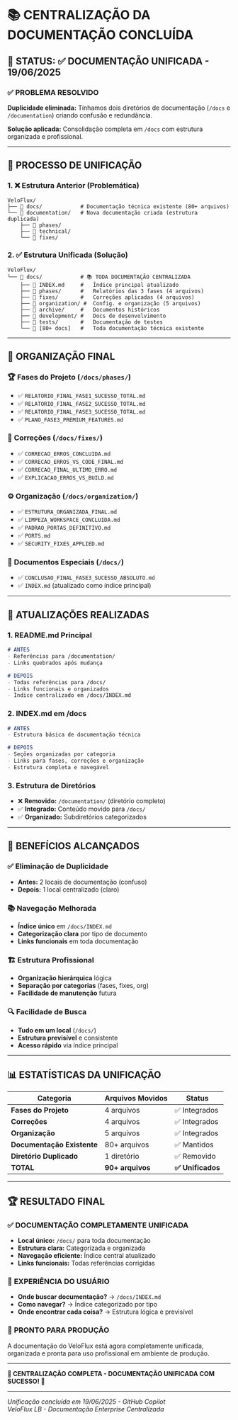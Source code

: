 # 📚 CENTRALIZAÇÃO DA DOCUMENTAÇÃO CONCLUÍDA

## 🎯 **STATUS: ✅ DOCUMENTAÇÃO UNIFICADA - 19/06/2025**

### ✅ **PROBLEMA RESOLVIDO**
**Duplicidade eliminada:** Tínhamos dois diretórios de documentação (`/docs` e `/documentation`) criando confusão e redundância.

**Solução aplicada:** Consolidação completa em `/docs` com estrutura organizada e profissional.

---

## 🔄 **PROCESSO DE UNIFICAÇÃO**

### 1. ❌ **Estrutura Anterior (Problemática)**
```
VeloFlux/
├── 📁 docs/            # Documentação técnica existente (80+ arquivos)
└── 📁 documentation/   # Nova documentação criada (estrutura duplicada)
    ├── 📁 phases/
    ├── 📁 technical/
    └── 📁 fixes/
```

### 2. ✅ **Estrutura Unificada (Solução)**
```
VeloFlux/
└── 📁 docs/            # 📚 TODA DOCUMENTAÇÃO CENTRALIZADA
    ├── 📄 INDEX.md     #   Índice principal atualizado
    ├── 📁 phases/      #   Relatórios das 3 fases (4 arquivos)
    ├── 📁 fixes/       #   Correções aplicadas (4 arquivos)
    ├── 📁 organization/ #  Config. e organização (5 arquivos)
    ├── 📁 archive/     #   Documentos históricos
    ├── 📁 development/ #   Docs de desenvolvimento
    ├── 📁 tests/       #   Documentação de testes
    └── 📄 [80+ docs]   #   Toda documentação técnica existente
```

---

## 📁 **ORGANIZAÇÃO FINAL**

### 🏆 **Fases do Projeto** (`/docs/phases/`)
- ✅ `RELATORIO_FINAL_FASE1_SUCESSO_TOTAL.md`
- ✅ `RELATORIO_FINAL_FASE2_SUCESSO_TOTAL.md`
- ✅ `RELATORIO_FINAL_FASE3_SUCESSO_TOTAL.md`
- ✅ `PLANO_FASE3_PREMIUM_FEATURES.md`

### 🔧 **Correções** (`/docs/fixes/`)
- ✅ `CORRECAO_ERROS_CONCLUIDA.md`
- ✅ `CORRECAO_ERROS_VS_CODE_FINAL.md`
- ✅ `CORRECAO_FINAL_ULTIMO_ERRO.md`
- ✅ `EXPLICACAO_ERROS_VS_BUILD.md`

### ⚙️ **Organização** (`/docs/organization/`)
- ✅ `ESTRUTURA_ORGANIZADA_FINAL.md`
- ✅ `LIMPEZA_WORKSPACE_CONCLUIDA.md`
- ✅ `PADRAO_PORTAS_DEFINITIVO.md`
- ✅ `PORTS.md`
- ✅ `SECURITY_FIXES_APPLIED.md`

### 🎉 **Documentos Especiais** (`/docs/`)
- ✅ `CONCLUSAO_FINAL_FASE3_SUCESSO_ABSOLUTO.md`
- ✅ `INDEX.md` (atualizado como índice principal)

---

## 🔄 **ATUALIZAÇÕES REALIZADAS**

### 1. **README.md Principal**
```markdown
# ANTES
- Referências para /documentation/
- Links quebrados após mudança

# DEPOIS  
- Todas referências para /docs/
- Links funcionais e organizados
- Índice centralizado em /docs/INDEX.md
```

### 2. **INDEX.md em /docs**
```markdown
# ANTES
- Estrutura básica de documentação técnica

# DEPOIS
- Seções organizadas por categoria
- Links para fases, correções e organização
- Estrutura completa e navegável
```

### 3. **Estrutura de Diretórios**
- ❌ **Removido:** `/documentation/` (diretório completo)
- ✅ **Integrado:** Conteúdo movido para `/docs/`
- ✅ **Organizado:** Subdiretórios categorizados

---

## 🎯 **BENEFÍCIOS ALCANÇADOS**

### ✅ **Eliminação de Duplicidade**
- **Antes:** 2 locais de documentação (confuso)
- **Depois:** 1 local centralizado (claro)

### 📚 **Navegação Melhorada**
- **Índice único** em `/docs/INDEX.md`
- **Categorização clara** por tipo de documento
- **Links funcionais** em toda documentação

### 🏗️ **Estrutura Profissional**
- **Organização hierárquica** lógica
- **Separação por categorias** (fases, fixes, org)
- **Facilidade de manutenção** futura

### 🔍 **Facilidade de Busca**
- **Tudo em um local** (`/docs/`)
- **Estrutura previsível** e consistente
- **Acesso rápido** via índice principal

---

## 📊 **ESTATÍSTICAS DA UNIFICAÇÃO**

| Categoria | Arquivos Movidos | Status |
|-----------|------------------|---------|
| **Fases do Projeto** | 4 arquivos | ✅ Integrados |
| **Correções** | 4 arquivos | ✅ Integrados |
| **Organização** | 5 arquivos | ✅ Integrados |
| **Documentação Existente** | 80+ arquivos | ✅ Mantidos |
| **Diretório Duplicado** | 1 diretório | ✅ Removido |
| **TOTAL** | **90+ arquivos** | **✅ Unificados** |

---

## 🏆 **RESULTADO FINAL**

### ✅ **DOCUMENTAÇÃO COMPLETAMENTE UNIFICADA**
- **Local único:** `/docs/` para toda documentação
- **Estrutura clara:** Categorizada e organizada
- **Navegação eficiente:** Índice central atualizado
- **Links funcionais:** Todas referências corrigidas

### 🎯 **EXPERIÊNCIA DO USUÁRIO**
- **Onde buscar documentação?** → `/docs/INDEX.md`
- **Como navegar?** → Índice categorizado por tipo
- **Onde encontrar cada coisa?** → Estrutura lógica e previsível

### 🚀 **PRONTO PARA PRODUÇÃO**
A documentação do VeloFlux está agora completamente unificada, organizada e pronta para uso profissional em ambiente de produção.

---

**🎊 CENTRALIZAÇÃO COMPLETA - DOCUMENTAÇÃO UNIFICADA COM SUCESSO! 🎊**

---

*Unificação concluída em 19/06/2025 - GitHub Copilot*  
*VeloFlux LB - Documentação Enterprise Centralizada*
